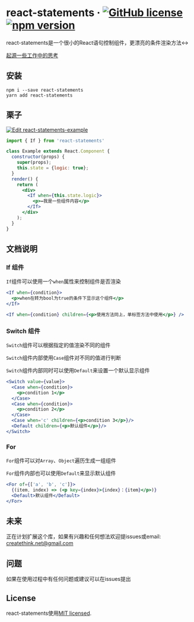 # react-statements &middot; [![GitHub license](https://img.shields.io/badge/license-MIT-blue.svg)](https://github.com/monsterooo/react-statements/blob/master/LICENSE) [![npm version](https://img.shields.io/npm/v/react-statements.svg?style=flat)](https://www.npmjs.com/package/react-statements)

react-statements是一个很小的React语句控制组件，更漂亮的条件渲染方法↔️

[起源一些工作中的思考](https://juejin.im/post/5b2b99d2e51d455892718a40)

## 安装

```shell
npm i --save react-statements
yarn add react-statements
```

## 栗子

[![Edit react-statements-example](https://codesandbox.io/static/img/play-codesandbox.svg)](https://codesandbox.io/s/04rjj3xvnn)

```jsx
import { If } from 'react-statements'

class Example extends React.Component {
  constructor(props) {
    super(props);
    this.state = {logic: true};
  }
  render() {
    return (
      <div>
        <If when={this.state.logic}>
          <p>↔️我是一些组件内容</p>
        </If>
      </div>
    );
  }
}
```

## 文档说明

### If 组件

`If`组件可以使用一个`when`属性来控制组件是否渲染

```jsx
<If when={condition}>
  <p>when在转为bool为true的条件下显示这个组件</p>
</If>

<If when={condition} children={<p>使用方法同上，单标签方法中使用</p>} />
```

### Switch 组件

`Switch`组件可以根据指定的值渲染不同的组件

`Switch`组件内部使用`Case`组件对不同的值进行判断

`Switch`组件内部同时可以使用`Default`来设置一个默认显示组件

```jsx
<Switch value={value}>
  <Case when={condition}>
    <p>condition 1</p>
  </Case>
  <Case when={condition}>
    <p>condition 2</p>
  </Case>
  <Case when='c' children={<p>condition 3</p>}/>
  <Default children={<p>默认组件</p>}/>
</Switch>
```

### For

`For`组件可以对`Array`、`Object`遍历生成一组组件

`For`组件内部也可以使用`Default`来显示默认组件

```jsx
<For of={['a', 'b', 'c']}>
  {(item, index) => (<p key={index}>{index}：{item}</p>)}
  <Default>默认组件</Default>
</For>
```

## 未来

正在计划扩展这个库，如果有兴趣和任何想法欢迎提issues或email: createthink.net@gmail.com

## 问题

如果在使用过程中有任何问题或建议可以在issues提出

## License

react-statements使用[MIT licensed](./LICENSE).
